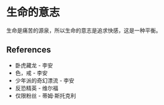# 生命的意志

生命是痛苦的源泉，所以生命的意志是追求快感，这是一种平衡。

## References

- 卧虎藏龙 - 李安
- 色，戒 - 李安
- 少年派的奇幻漂流 - 李安
- 反恐精英 - 维尔福
- 仅限粉丝 - 蒂姆·斯托克利
